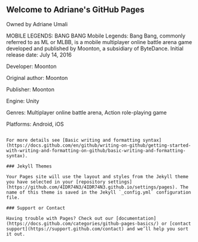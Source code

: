 ## Welcome to Adriane's GitHub Pages
Owned by Adriane Umali


MOBILE LEGENDS: BANG BANG
Mobile Legends: Bang Bang, commonly referred to as ML or MLBB, is a mobile multiplayer online battle arena game 
developed and published by Moonton, a subsidiary of ByteDance.
Initial release date: July 14, 2016

Developer: Moonton

Original author: Moonton

Publisher: Moonton

Engine: Unity

Genres: Multiplayer online battle arena, Action role-playing game

Platforms: Android, iOS









```

For more details see [Basic writing and formatting syntax](https://docs.github.com/en/github/writing-on-github/getting-started-with-writing-and-formatting-on-github/basic-writing-and-formatting-syntax).

### Jekyll Themes

Your Pages site will use the layout and styles from the Jekyll theme you have selected in your [repository settings](https://github.com/4IDR74N3/4IDR74N3.github.io/settings/pages). The name of this theme is saved in the Jekyll `_config.yml` configuration file.

### Support or Contact

Having trouble with Pages? Check out our [documentation](https://docs.github.com/categories/github-pages-basics/) or [contact support](https://support.github.com/contact) and we’ll help you sort it out.
